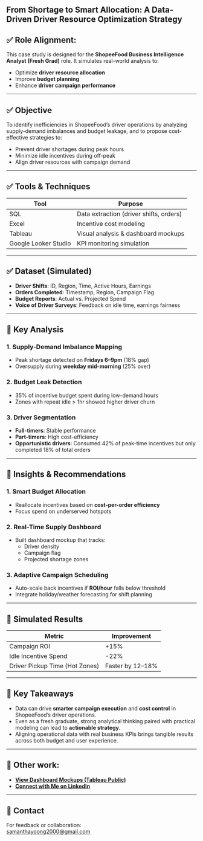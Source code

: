 ## **From Shortage to Smart Allocation: A Data-Driven Driver Resource Optimization Strategy**

## ✅ Role Alignment:
This case study is designed for the **ShopeeFood Business Intelligence Analyst (Fresh Grad)** role. It simulates real-world analysis to:
- Optimize **driver resource allocation**
- Improve **budget planning**
- Enhance **driver campaign performance**

---

## ✅ Objective
To identify inefficiencies in ShopeeFood’s driver operations by analyzing supply-demand imbalances and budget leakage, and to propose cost-effective strategies to:
- Prevent driver shortages during peak hours
- Minimize idle incentives during off-peak
- Align driver resources with campaign demand

---

## ✅ Tools & Techniques
| Tool            | Purpose                                |
|-----------------|----------------------------------------|
| SQL             | Data extraction (driver shifts, orders)|
| Excel           | Incentive cost modeling                |
| Tableau         | Visual analysis & dashboard mockups    |
| Google Looker Studio | KPI monitoring simulation         |

---

## ✅ Dataset (Simulated)
- **Driver Shifts**: ID, Region, Time, Active Hours, Earnings
- **Orders Completed**: Timestamp, Region, Campaign Flag
- **Budget Reports**: Actual vs. Projected Spend
- **Voice of Driver Surveys**: Feedback on idle time, earnings fairness

---

## 📌 Key Analysis

### 1. Supply-Demand Imbalance Mapping
- Peak shortage detected on **Fridays 6–9pm** (18% gap)
- Oversupply during **weekday mid-morning** (25% over)

### 2. Budget Leak Detection
- 35% of incentive budget spent during low-demand hours
- Zones with repeat idle > 1hr showed higher driver churn

### 3. Driver Segmentation
- **Full-timers**: Stable performance
- **Part-timers**: High cost-efficiency
- **Opportunistic drivers**: Consumed 42% of peak-time incentives but only completed 18% of total orders

---

## 📌 Insights & Recommendations

### 1. Smart Budget Allocation
- Reallocate incentives based on **cost-per-order efficiency**
- Focus spend on underserved hotspots

### 2. Real-Time Supply Dashboard
- Built dashboard mockup that tracks:
  - Driver density
  - Campaign flag
  - Projected shortage zones

### 3. Adaptive Campaign Scheduling
- Auto-scale back incentives if **ROI/hour** falls below threshold
- Integrate holiday/weather forecasting for shift planning

---

## 📌 Simulated Results
| Metric                         | Improvement        |
|--------------------------------|--------------------|
| Campaign ROI                  | +15%               |
| Idle Incentive Spend          | -22%               |
| Driver Pickup Time (Hot Zones)| Faster by 12–18%   |

---

## 📌 Key Takeaways
- Data can drive **smarter campaign execution** and **cost control** in ShopeeFood’s driver operations.
- Even as a fresh graduate, strong analytical thinking paired with practical modeling can lead to **actionable strategy**.
- Aligning operational data with real business KPIs brings tangible results across both budget and user experience.

---

## 📌 Other work:
- [**View Dashboard Mockups (Tableau Public)**](https://public.tableau.com/app/profile/samantha.yoong/vizzes)  
- [**Connect with Me on LinkedIn**](https://www.linkedin.com/in/samantha-yoong-8551b4226/)

---

## 📌 Contact
For feedback or collaboration:  
samanthayoong2000@gmail.com
